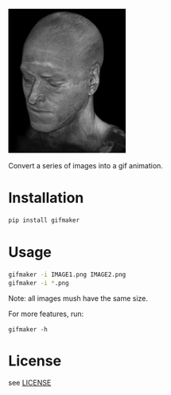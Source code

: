 ![Brain](brain.gif)

Convert a series of images into a gif animation.

# Installation

```bash
pip install gifmaker
```

# Usage

```bash
gifmaker -i IMAGE1.png IMAGE2.png
gifmaker -i *.png
```

Note: all images mush have the same size.

For more features, run:
~~~
gifmaker -h
~~~

# License

see [LICENSE](../LICENSE)
